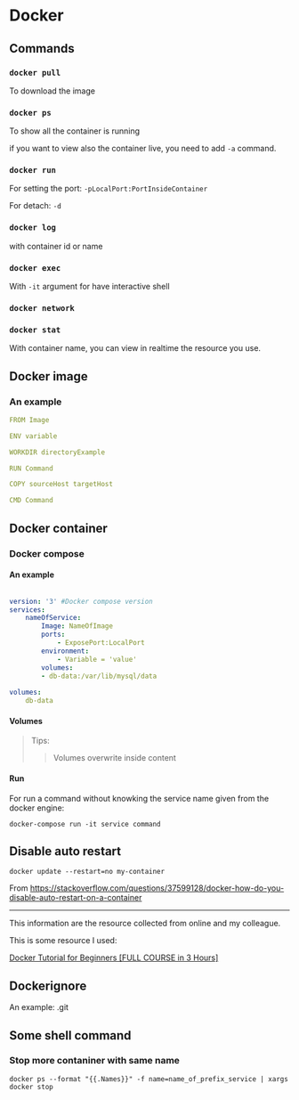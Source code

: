 # Docker

## Commands

### `docker pull`

To download the image

### `docker ps`

To show all the container is running

if you want to view also the container live, you need to add `-a` command.

### `docker run`

For setting the port: `-pLocalPort:PortInsideContainer`

For detach: `-d`

### `docker log`

with container id or name

### `docker exec`

With `-it` argument for have interactive shell

### `docker network`

### `docker stat`

With container name, you can view in realtime the resource you use.

## Docker image


### An example

```yaml
FROM Image

ENV variable 

WORKDIR directoryExample

RUN Command

COPY sourceHost targetHost

CMD Command

```
## Docker container

### Docker compose

#### An example

```yaml

version: '3' #Docker compose version
services:
	nameOfService:
    	Image: NameOfImage
        ports:
        	- ExposePort:LocalPort
        environment:
           	- Variable = 'value'
        volumes:
        - db-data:/var/lib/mysql/data
        
volumes:
	db-data

```

#### Volumes

> Tips:
>> Volumes overwrite inside content


#### Run

For run a command without knowking the service name given from the docker engine:

`docker-compose run -it service command`

## Disable auto restart

`docker update --restart=no my-container`

From https://stackoverflow.com/questions/37599128/docker-how-do-you-disable-auto-restart-on-a-container

---

This information are the resource collected from online and my colleague.

This is some resource I used:

[Docker Tutorial for Beginners [FULL COURSE in 3 Hours]](https://www.youtube.com/watch?v=3c-iBn73dDE)

## Dockerignore

An example: .git

## Some shell command

### Stop more contaniner with same name

`docker ps --format "{{.Names}}" -f name=name_of_prefix_service | xargs docker stop`
